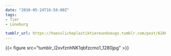 ```yaml
---
date: "2010-05-24T16:58:00Z"
tags:
- Tier
- Lüneburg

tumblr_url: https://haesslicheplastiktiereundzeugs.tumblr.com/post/628847383
---
```

{{< figure src="tumblr_l2xvfznhNK1qbfzcmo1_1280jpg" >}} 

